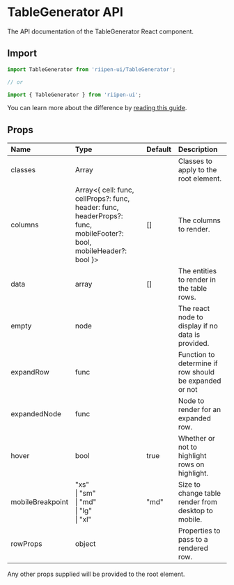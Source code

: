 <!--- This documentation is automatically generated, do not try to edit it. -->

# TableGenerator API

<p class="description">The API documentation of the TableGenerator React component.</p>

## Import

```js
import TableGenerator from 'riipen-ui/TableGenerator';

// or

import { TableGenerator } from 'riipen-ui';
```

You can learn more about the difference by [reading this guide](/guides/bundle-size).

## Props

| Name | Type | Default | Description |
|:-----|:-----|:--------|:------------|
| <span class="prop-name">classes</span> | <span class="prop-type">Array<string></span> |  | Classes to apply to the root element. |
| <span class="prop-name">columns</span> | <span class="prop-type">Array<{ cell: func, cellProps?: func, header: func, headerProps?: func, mobileFooter?: bool, mobileHeader?: bool }></span> | <span class="prop-default">[]</span> | The columns to render. |
| <span class="prop-name">data</span> | <span class="prop-type">array</span> | <span class="prop-default">[]</span> | The entities to render in the table rows. |
| <span class="prop-name">empty</span> | <span class="prop-type">node</span> |  | The react node to display if no data is provided. |
| <span class="prop-name">expandRow</span> | <span class="prop-type">func</span> |  | Function to determine if row should be expanded or not |
| <span class="prop-name">expandedNode</span> | <span class="prop-type">func</span> |  | Node to render for an expanded row. |
| <span class="prop-name">hover</span> | <span class="prop-type">bool</span> | <span class="prop-default">true</span> | Whether or not to highlight rows on highlight. |
| <span class="prop-name">mobileBreakpoint</span> | <span class="prop-type">"xs"<br>&#124;&nbsp;"sm"<br>&#124;&nbsp;"md"<br>&#124;&nbsp;"lg"<br>&#124;&nbsp;"xl"</span> | <span class="prop-default">"md"</span> | Size to change table render from desktop to mobile. |
| <span class="prop-name">rowProps</span> | <span class="prop-type">object</span> |  | Properties to pass to a rendered row. |


Any other props supplied will be provided to the root element.